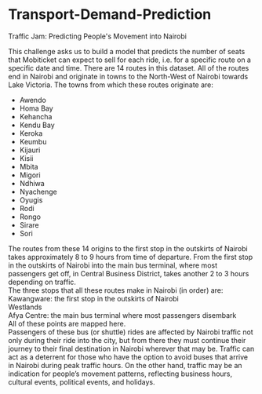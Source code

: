 # Transport-Demand-Prediction
Traffic Jam: Predicting People's Movement into Nairobi

This challenge asks us to build a model that predicts the number of seats that Mobiticket can expect to sell for each ride, i.e. for a specific route on a specific date and time. There are 14 routes in this dataset. All of the routes end in Nairobi and originate in towns to the North-West of Nairobi towards Lake Victoria.
The towns from which these routes originate are:</br>
<ul>

<li>Awendo</li>
<li>Homa Bay</li>
<li>Kehancha</li>
<li>Kendu Bay</li>
<li>Keroka</li>
<li>Keumbu</li>
<li>Kijauri</li>
<li>Kisii</li>
<li>Mbita</li>
<li>Migori</li>
<li>Ndhiwa</li>
<li>Nyachenge</li>
<li>Oyugis</li>
<li>Rodi</li>
<li>Rongo</li>
<li>Sirare</li>
<li>Sori</li>
</ul>
The routes from these 14 origins to the first stop in the outskirts of Nairobi takes approximately 8 to 9 hours from time of departure. From the first stop in the outskirts of Nairobi into the main bus terminal, where most passengers get off, in Central Business District, takes another 2 to 3 hours depending on traffic.</br>
The three stops that all these routes make in Nairobi (in order) are:</br>
Kawangware: the first stop in the outskirts of Nairobi</br>
Westlands</br>
Afya Centre: the main bus terminal where most passengers disembark</br>
All of these points are mapped here.</br>
Passengers of these bus (or shuttle) rides are affected by Nairobi traffic not only during their ride into the city, but from there they must continue their journey to their final destination in Nairobi wherever that may be. Traffic can act as a deterrent for those who have the option to avoid buses that arrive in Nairobi during peak traffic hours. On the other hand, traffic may be an indication for people’s movement patterns, reflecting business hours, cultural events, political events, and holidays.
